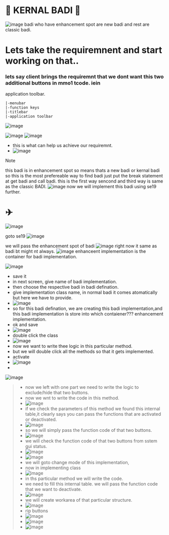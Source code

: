 # 🌱 KERNAL BADI 🌱

![image](https://github.com/bhuvabhavik/MY-ABAP-CHEATSHEET/assets/49744703/fd5f4509-40f5-4465-8b5e-8666b5392b70)
badi who have enhancement spot are new badi and rest are classic badi.

# Lets take the requiremnent and start working on that..
### lets say client brings the requiremnt that we dont want this two additional buttons in mmo1 tcode. iein 
application toolbar.

```
|-menubar
|-function keys
|-titlebar
|-application toolbar
```

![image](https://github.com/bhuvabhavik/MY-ABAP-CHEATSHEET/assets/49744703/280f1f74-3007-40c3-a115-0778fe09f241)

![image](https://github.com/bhuvabhavik/MY-ABAP-CHEATSHEET/assets/49744703/229bc7ad-0875-44c2-81fe-4af5f3c26284)
![image](https://github.com/bhuvabhavik/MY-ABAP-CHEATSHEET/assets/49744703/27de6aed-1e9e-445a-bb3d-ae34f6c0d65e)

- this is what can help us achieve our requiremnt.
- ![image](https://github.com/bhuvabhavik/MY-ABAP-CHEATSHEET/assets/49744703/8690d3f0-57a2-4cd6-a776-5991514f160c)
>[!NOTE]
>this badi is in enhancement spot so means thats a new badi or kernal badi
>so this is the most prefereable way to find badi just put the break statement at get badi and call badi.
> this is the first way sencond and third way is same as the classic BADI.
![image](https://github.com/bhuvabhavik/MY-ABAP-CHEATSHEET/assets/49744703/7bbc36b5-56c1-41c4-96d2-12523b70c048)
>now we will implement this badi using se19 further.
>
>
# ✈

![image](https://github.com/bhuvabhavik/MY-ABAP-CHEATSHEET/assets/49744703/53ea269a-1544-41dd-9eb1-9b35e53e4c86)

goto se19
![image](https://github.com/bhuvabhavik/MY-ABAP-CHEATSHEET/assets/49744703/97ef94bb-a7be-4b6a-8972-87613996cc31)

we will pass the enhancement spot of badi
![image](https://github.com/bhuvabhavik/MY-ABAP-CHEATSHEET/assets/49744703/60301f13-c94c-4849-af0c-635d6f72291f)
right now it same as badi bt might nt always.
![image](https://github.com/bhuvabhavik/MY-ABAP-CHEATSHEET/assets/49744703/a321c94a-546b-46a6-9cf5-23ef07a5f640)
enhanceent implementation is the container for badi implementation.

![image](https://github.com/bhuvabhavik/MY-ABAP-CHEATSHEET/assets/49744703/2731adab-28e1-4ab4-a623-2b69c1b76461)

- save it
- in next screen, give name of badi implementation.
- then choose the respective badi in badi defination.
- give implementation class name, in normal badi it comes atomatically but here we have to provide.
- ![image](https://github.com/bhuvabhavik/MY-ABAP-CHEATSHEET/assets/49744703/493e0de2-acb7-4296-a6f8-724a890847ab)
- so for this badi defination, we are creating this badi implementation,and this badi implementation is store into which contaiener??? enhancement implementation.
- ok and save
- ![image](https://github.com/bhuvabhavik/MY-ABAP-CHEATSHEET/assets/49744703/e0b267a9-c510-4b2e-9473-120aed4bbc56)
- double click the class
- ![image](https://github.com/bhuvabhavik/MY-ABAP-CHEATSHEET/assets/49744703/24058c81-cc12-41e9-976f-62702bec7a4d)
- now we want to write thee logic in this particular method.
- but we will double click all the methods so that it gets implemented.
- activate
- ![image](https://github.com/bhuvabhavik/MY-ABAP-CHEATSHEET/assets/49744703/2d972acd-7fc7-41be-9400-25af5c8cfa18)
-  

  ![image](https://github.com/bhuvabhavik/MY-ABAP-CHEATSHEET/assets/49744703/0b103c40-02be-4a30-a572-3530193b8339)
>-  now we left with one part we need to write the logic to exclude/hide that two buttons.
>-  now we wnt to write the code in this method.
>-  ![image](https://github.com/bhuvabhavik/MY-ABAP-CHEATSHEET/assets/49744703/e2565ab0-3078-4a2f-b613-b22b55f286c7)
>-  if we check the parameters of this method we found this internal table,it clearly says you can pass the functions that are activated or deactivated.
>-  ![image](https://github.com/bhuvabhavik/MY-ABAP-CHEATSHEET/assets/49744703/6980ae10-7591-4743-96f3-e898dea749aa)
>-  so we will simply pass the function code of that two buttons.
>-  ![image](https://github.com/bhuvabhavik/MY-ABAP-CHEATSHEET/assets/49744703/2af34bdd-88da-4de8-973b-286615b7a94d)
>-  we will check the function code of that two buttons from sstem gui status.
>-  ![image](https://github.com/bhuvabhavik/MY-ABAP-CHEATSHEET/assets/49744703/4e2af65b-e584-479d-975a-abb05140ffc9)
>-  ![image](https://github.com/bhuvabhavik/MY-ABAP-CHEATSHEET/assets/49744703/17dcc382-4e31-40bc-b5e3-1e2685017a9d)
>-  we will goto change mode of this implementation,
>-  now in implementing class
>-  ![image](https://github.com/bhuvabhavik/MY-ABAP-CHEATSHEET/assets/49744703/9de484c8-87d7-4ef3-992a-b2df0747531c)
>-  in ths particular method we will write the code.
>-  we need to fill this internal table. we will pass the function code that we want to deactivate.
>-  ![image](https://github.com/bhuvabhavik/MY-ABAP-CHEATSHEET/assets/49744703/056b3302-87f9-4b08-8272-e69a8d7a4b58)
>-  we will create workarea of that particular structure.
>-  ![image](https://github.com/bhuvabhavik/MY-ABAP-CHEATSHEET/assets/49744703/dc95887c-d560-4c7a-85e1-2a676160495e)
>-  rip buttons
>-  ![image](https://github.com/bhuvabhavik/MY-ABAP-CHEATSHEET/assets/49744703/7cd7e629-b3ef-48bd-8276-e7132e50b99a)
>-  ![image](https://github.com/bhuvabhavik/MY-ABAP-CHEATSHEET/assets/49744703/7bd38dc8-d642-4e18-b55e-c63e548d967c)
>-  ![image](https://github.com/bhuvabhavik/MY-ABAP-CHEATSHEET/assets/49744703/e352fe08-4568-4279-a1c6-8c03c4892e39)


















